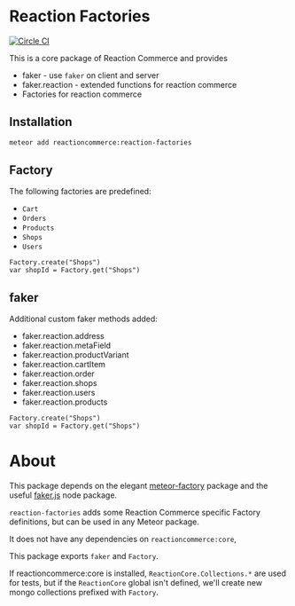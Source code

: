 # Reaction Factories
[![Circle CI](https://circleci.com/gh/reactioncommerce/reaction-factories.svg?style=svg)](https://circleci.com/gh/reactioncommerce/reaction-factories)

This is a core package of Reaction Commerce and provides
- faker - use `faker` on client and server
- faker.reaction - extended functions for reaction commerce
- Factories for reaction commerce

## Installation

```bash
meteor add reactioncommerce:reaction-factories
```

## Factory
The following factories are predefined:
- `Cart`
- `Orders`
- `Products`
- `Shops`
- `Users`

```
Factory.create("Shops")
var shopId = Factory.get("Shops")
```

## faker
Additional custom faker methods added:
- faker.reaction.address
- faker.reaction.metaField
- faker.reaction.productVariant
- faker.reaction.cartItem
- faker.reaction.order
- faker.reaction.shops
- faker.reaction.users
- faker.reaction.products

```
Factory.create("Shops")
var shopId = Factory.get("Shops")
```

# About
This package depends on the elegant [meteor-factory](https://github.com/percolatestudio/meteor-factory/) package and the useful [faker.js](https://github.com/Marak/faker.js) node package.

`reaction-factories` adds some Reaction Commerce specific Factory definitions, but can be used in any Meteor package.

It does not have any dependencies on `reactioncommerce:core`,

This package exports `faker` and `Factory`.

If reactioncommerce:core is installed, `ReactionCore.Collections.*` are used for tests, but if the `ReactionCore` global isn't defined, we'll create new mongo collections prefixed with `Factory`.
